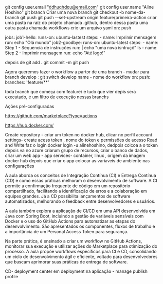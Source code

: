 git config user.email "ddhuqhdqu@email.com"
git config user.name "Aline Hoshino"
git branch 
Criar uma nova branch git checkout -b nome-da-branch
git push 
git push --set-upstream origin feature/primeira-action
criar uma pasta na raíz do projeto chamada .github, dentro dessa pasta uma outra pasta chamada workflows
crie um arquivo yaml
on: push 

jobs:
    job1-hello:
        runs-on: ubuntu-lastest
        steps:
        - name: Imprimir mensagem
         run: echo "Olá mundo"
    job2-goodbye:
        runs-on: ubuntu-latest
        steps:
        - name: Step 1 - Sequencia de instruções
          run: |
            echo "uma nova isntruçõ"
            ls
        - name: Step 2 - Imprimir mensagem
          run: echo "Até logo!"

depois de git add .
git commit -m 
git push 

Agora queremos fazer o workflow a partor de uma branch - mudar para branch develop : git switch develop
name - nome do workflow 
on:
  push:
    branches: 'feature/**'

toda branch que começa com feature/ e tudo que vier depis sera executado, é um filtro de execução nessas branchs 

Ações pré-configuradas

https://github.com/marketplace?type=actions

https://hub.docker.com/

Create repository - criar um token no docker hub, clicar no perfil account settings- create acess token , nome do token e permissões de acesso Read and Write
faz o login docker login -u alinehoshino, dedpois colcoa a o token 
depois va no azure
criarum grupo de recursos, criar o banco de dados, criar um web app - app services- container, linux , origem da imagem docker hub
depois que criar o app colocar as variaveis de ambiente nas configurações

 A aula aborda os conceitos de Integração Contínua (CI) e Entrega Contínua (CD) e como essas práticas melhoram o desenvolvimento de software. A CI permite a confirmação frequente de código em um repositório compartilhado, facilitando a identificação de erros e a colaboração em equipes grandes. Já a CD possibilita lançamentos de software automatizados, melhorando o feedback entre desenvolvedores e usuários.

A aula também explora a aplicação de CI/CD em uma API desenvolvida em Java com Spring Boot, incluindo a gestão de variáveis sensíveis com Docker e o uso do GitHub Actions para automatizar as etapas do desenvolvimento. São apresentados os componentes, fluxos de trabalho e a importância de um Personal Access Token para segurança.

Na parte prática, é ensinado a criar um workflow no GitHub Actions, monitorar sua execução e utilizar ações do Marketplace para otimização do processo. A aula propõe workflows específicos para CI e CD, consolidando um ciclo de desenvolvimento ágil e eficiente, voltado para desenvolvedores que buscam aprimorar suas práticas de entrega de software.

CD- deployment center em deployment na aplicação - manage publish profile
